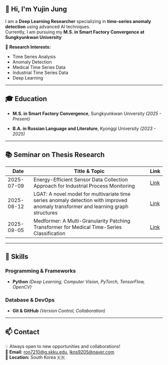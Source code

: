 ## 👋 Hi, I'm Yujin Jung
I am a **Deep Learning Researcher** specializing in **time-series anomaly detection** using advanced AI techniques.  
Currently, I am pursuing my **M.S. in Smart Factory Convergence at Sungkyunkwan University**

🔬 **Research Interests:**
- Time Series Analysis
- Anomaly Detection
- Medical Time Series Data
- Industrial Time Series Data
- Deep Learning
  
---

## 🎓 Education

- **M.S. in Smart Factory Convergence**, Sungkyunkwan University *(2025 - Present)*
  
- **B.A. in Russian Language and Literature**, Kyonggi University *(2023 - 2025)*
  
---


## 📚 Seminar on Thesis Research

| Date       | Title & Topic                                                                                         | Link  |
|------------|-------------------------------------------------------------------------------------------------------|-------|
| 2025-07-09 | Energy-Efficient Sensor Data Collection Approach for Industrial Process Monitoring                     | [Link](https://www.youtube.com/watch?v=5x-6gMXWgOc) |
| 2025-08-12 | LGAT: A novel model for multivariate time series anomaly detection with improved anomaly transformer and learning graph structures | [Link](https://www.youtube.com/watch?v=ab6zdnfZ4xA) |
| 2025-09-05 | Medformer: A Multi-Granularity Patching Transformer for Medical Time-Series Classification             | [Link](https://www.youtube.com/watch?v=y8wwyFIZar4) |
---


## 🔧 Skills

### Programming & Frameworks
- **Python** *(Deep Learning, Computer Vision, PyTorch, TensorFlow, OpenCV)*

### Database & DevOps
- **Git & GitHub** *(Version Control, Collaboration)*
  
---

  ## 📫 Contact
💡 Always open to new opportunities and collaborations!  
📧 **Email:** [ron7210@g.skku.edu](mailto:ron7210@g.skku.edu), [lkns9205@naver.com](lkns9205@naver.com)  
📍 **Location:** South Korea 🇰🇷
